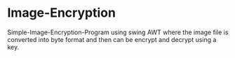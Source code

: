 # Image-Encryption
Simple-Image-Encryption-Program using swing AWT where the image file is converted into byte format and then can be encrypt and decrypt using a key.

